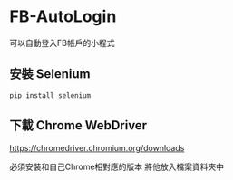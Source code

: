 # FB-AutoLogin
可以自動登入FB帳戶的小程式
## 安裝 Selenium
```
pip install selenium
```
## 下載 Chrome WebDriver

https://chromedriver.chromium.org/downloads

必須安裝和自己Chrome相對應的版本 將他放入檔案資料夾中

